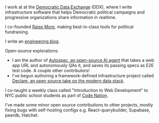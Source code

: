 I work at at the [Democratic Data Exchange](https://demexchange.com/) (DDX), where I write infrastructure software that helps Democratic political campaigns and progressive organizations share information in realtime.

I co-founded [Raise More](https://join.raisemore.app/), making best-in-class tools for political fundraising.

I write an [engineering blog](https://www.zachblume.com/).

Open-source explorations:
 - I am the author of [Autospec, an open-source AI agent](https://github.com/zachblume/autospec) that takes a web app URL and autonomously QAs it, and saves its passing specs as E2E test code. A couple other contributors!
 - I've begun authoring a framework-defined infrastructure project called [Declare, an open source take on the modern data stack](https://github.com/zachblume/declare).

I co-taught a weekly class called "Introduction to Web Development" to NYC public school students as part of [Code Nation](https://codenation.org/).

I've made some minor open source contributions to other projects, mostly fixing bugs with self-hosting configs e.g. React-querybuilder, Supabase, peerdb, Hatchet.

